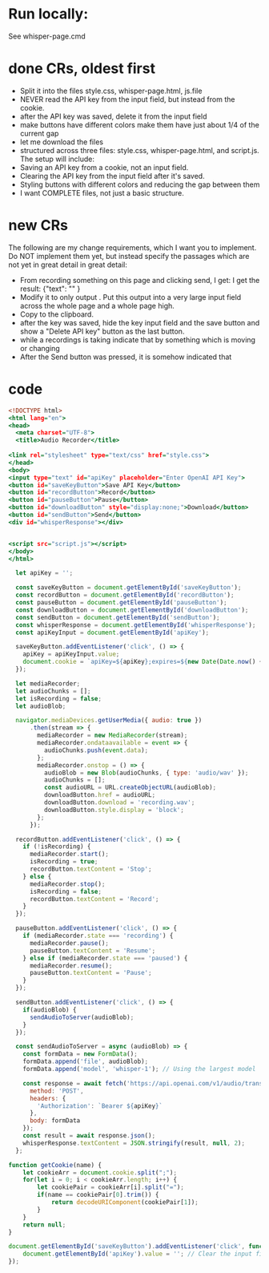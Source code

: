 # Run locally:
See whisper-page.cmd

# done CRs, oldest first
- Split it into the files style.css, whisper-page.html, js.file
- NEVER read the API key from the input field, but instead from the cookie.
- after the API key was saved, delete it from the input field
- make buttons have different colors make them have just about 1/4 of the current gap
- let me download the files
- structured across three files: style.css, whisper-page.html, and script.js. The setup will include:
- Saving an API key from a cookie, not an input field.
- Clearing the API key from the input field after it's saved.
- Styling buttons with different colors and reducing the gap between them
- I want COMPLETE files, not just a basic structure.

# new CRs
The following are my change requirements, which I want you to implement. Do NOT implement them yet, but instead specify the passages which are not yet in great detail in great detail: 
- From recording something on this page and clicking send, I get: I get the result: {"text": "<this is only a placeholder for whatever was said in the recording>" }
- Modify it to only output <placeholder for the output text>. Put this output into a very large input field across the whole page and a whole page high.
- Copy <placeholder for the output text> to the clipboard.
- after the key was saved, hide the key input field and the save button and show a "Delete API key" button as the last button.
- while a recordings is taking indicate that by something which is moving or changing
- After the Send button was pressed, it is somehow indicated that
# code
```whisper-page.html
<!DOCTYPE html>
<html lang="en">
<head>
  <meta charset="UTF-8">
  <title>Audio Recorder</title>
  
<link rel="stylesheet" type="text/css" href="style.css">
</head>
<body>
<input type="text" id="apiKey" placeholder="Enter OpenAI API Key">
<button id="saveKeyButton">Save API Key</button>
<button id="recordButton">Record</button>
<button id="pauseButton">Pause</button>
<button id="downloadButton" style="display:none;">Download</button>
<button id="sendButton">Send</button>
<div id="whisperResponse"></div>


<script src="script.js"></script>
</body>
</html>
```

```script.js
  let apiKey = '';

  const saveKeyButton = document.getElementById('saveKeyButton');
  const recordButton = document.getElementById('recordButton');
  const pauseButton = document.getElementById('pauseButton');
  const downloadButton = document.getElementById('downloadButton');
  const sendButton = document.getElementById('sendButton');
  const whisperResponse = document.getElementById('whisperResponse');
  const apiKeyInput = document.getElementById('apiKey');

  saveKeyButton.addEventListener('click', () => {
    apiKey = apiKeyInput.value;
    document.cookie = `apiKey=${apiKey};expires=${new Date(Date.now() + 2147483647000).toUTCString()};path=/`;
  });

  let mediaRecorder;
  let audioChunks = [];
  let isRecording = false;
  let audioBlob;

  navigator.mediaDevices.getUserMedia({ audio: true })
      .then(stream => {
        mediaRecorder = new MediaRecorder(stream);
        mediaRecorder.ondataavailable = event => {
          audioChunks.push(event.data);
        };
        mediaRecorder.onstop = () => {
          audioBlob = new Blob(audioChunks, { type: 'audio/wav' });
          audioChunks = [];
          const audioURL = URL.createObjectURL(audioBlob);
          downloadButton.href = audioURL;
          downloadButton.download = 'recording.wav';
          downloadButton.style.display = 'block';
        };
      });

  recordButton.addEventListener('click', () => {
    if (!isRecording) {
      mediaRecorder.start();
      isRecording = true;
      recordButton.textContent = 'Stop';
    } else {
      mediaRecorder.stop();
      isRecording = false;
      recordButton.textContent = 'Record';
    }
  });

  pauseButton.addEventListener('click', () => {
    if (mediaRecorder.state === 'recording') {
      mediaRecorder.pause();
      pauseButton.textContent = 'Resume';
    } else if (mediaRecorder.state === 'paused') {
      mediaRecorder.resume();
      pauseButton.textContent = 'Pause';
    }
  });

  sendButton.addEventListener('click', () => {
    if(audioBlob) {
      sendAudioToServer(audioBlob);
    }
  });

  const sendAudioToServer = async (audioBlob) => {
    const formData = new FormData();
    formData.append('file', audioBlob);
    formData.append('model', 'whisper-1'); // Using the largest model

    const response = await fetch('https://api.openai.com/v1/audio/transcriptions', {
      method: 'POST',
      headers: {
        'Authorization': `Bearer ${apiKey}`
      },
      body: formData
    });
    const result = await response.json();
    whisperResponse.textContent = JSON.stringify(result, null, 2);
  };

function getCookie(name) {
    let cookieArr = document.cookie.split(";");
    for(let i = 0; i < cookieArr.length; i++) {
        let cookiePair = cookieArr[i].split("=");
        if(name == cookiePair[0].trim()) {
            return decodeURIComponent(cookiePair[1]);
        }
    }
    return null;
}

document.getElementById('saveKeyButton').addEventListener('click', function() {
    document.getElementById('apiKey').value = ''; // Clear the input field
});
```